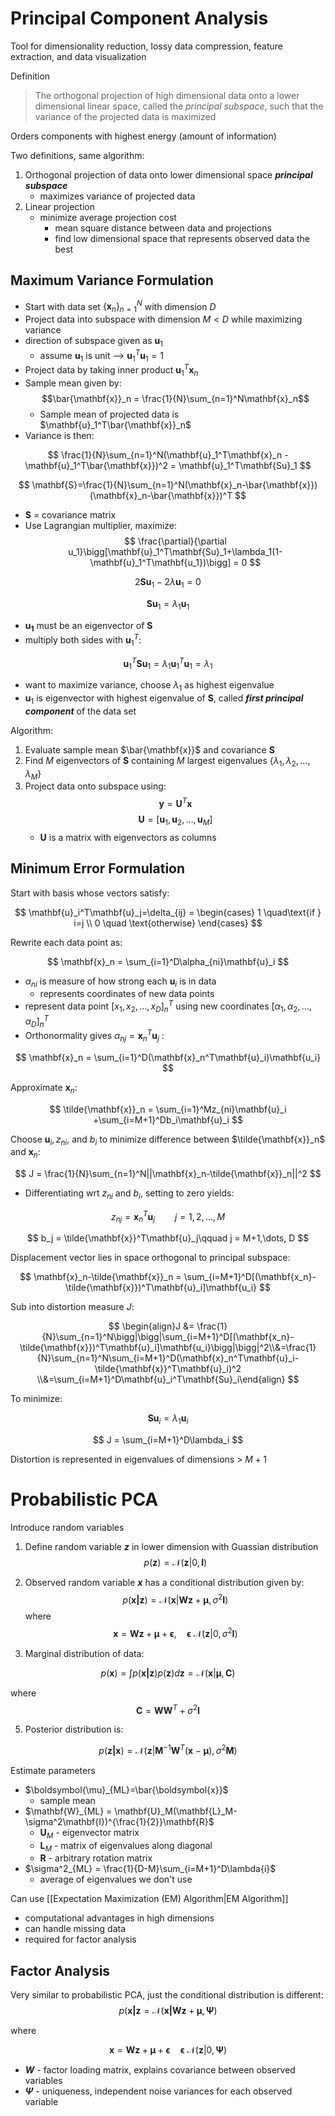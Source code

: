 # Principal Component Analysis

Tool for dimensionality reduction, lossy data compression, feature extraction, and data visualization

Definition

> The orthogonal projection of high dimensional data onto a lower dimensional linear space, called the *principal subspace*, such that the variance of the projected data is maximized

Orders components with highest energy (amount of information)

Two definitions, same algorithm:
1. Orthogonal projection of data onto lower dimensional space ***principal subspace***
	- maximizes variance of projected data
2. Linear projection
	- minimize average projection cost
		- mean square distance between data and projections
		- find low dimensional space that represents observed data the best

## Maximum Variance Formulation

- Start with data set $\{\mathbf{x}_n\}_{n=1}^N$ with dimension $D$
- Project data into subspace with dimension $M<D$ while maximizing variance
- direction of subspace given as $\mathbf{u}_1$
	- assume $\mathbf{u}_1$ is unit --> $\mathbf{u}_1^T\mathbf{u}_1 = 1$ 
- Project data by taking inner product $\mathbf{u}_1^T\mathbf{x}_n$
- Sample mean given by: $$\bar{\mathbf{x}}_n = \frac{1}{N}\sum_{n=1}^N\mathbf{x}_n$$
	- Sample mean of projected data is $\mathbf{u}_1^T\bar{\mathbf{x}}_n$	
- Variance is then: 

$$
\frac{1}{N}\sum_{n=1}^N(\mathbf{u}_1^T\mathbf{x}_n - \mathbf{u}_1^T\bar{\mathbf{x}})^2 = \mathbf{u}_1^T\mathbf{Su}_1
$$

$$
\mathbf{S}=\frac{1}{N}\sum_{n=1}^N(\mathbf{x}_n-\bar{\mathbf{x}})(\mathbf{x}_n-\bar{\mathbf{x}})^T
$$

- **S** = covariance matrix
- Use Lagrangian multiplier, maximize: 
$$
\frac{\partial}{\partial u_1}\bigg[\mathbf{u}_1^T\mathbf{Su}_1+\lambda_1(1-\mathbf{u}_1^T\mathbf{u_1})\bigg] = 0
$$

$$
2\mathbf{Su}_1-2\lambda\mathbf{u}_1 = 0
$$

$$
\mathbf{Su}_1 = \lambda_1\mathbf{u}_1
$$

- $\mathbf{u_1}$ must be an eigenvector of $\mathbf{S}$
- multiply both sides with $\mathbf{u}_1^T$:

$$\mathbf{u}_1^T\mathbf{Su}_1 = \lambda_1\mathbf{u}_1^T\mathbf{u}_1 = \lambda_1
$$

- want to maximize variance, choose $\lambda_1$ as highest eigenvalue
- $\mathbf{u}_1$ is eigenvector with highest eigenvalue of $\mathbf{S}$, called ***first principal component*** of the data set

Algorithm:
1. Evaluate sample mean $\bar{\mathbf{x}}$ and covariance $\mathbf{S}$
2. Find $M$ eigenvectors of $\mathbf{S}$ containing $M$ largest eigenvalues $\{\lambda_1, \lambda_2,\dots,\lambda_M\}$
3. Project data onto subspace using:$$\mathbf{y} = \mathbf{U}^T\mathbf{x}$$$$\mathbf{U} = [\mathbf{u}_1,\mathbf{u}_2,\dots,\mathbf{u}_M]$$
 	- $\mathbf{U}$ is a matrix with eigenvectors as columns

## Minimum Error Formulation
Start with basis whose vectors satisfy:

$$
\mathbf{u}_i^T\mathbf{u}_j=\delta_{ij} = \begin{cases} 1 \quad\text{if } i=j \\ 0 \quad \text{otherwise} \end{cases}
$$

Rewrite each data point as:

$$
\mathbf{x}_n = \sum_{i=1}^D\alpha_{ni}\mathbf{u}_i
$$

- $\alpha_{ni}$ is measure of how strong each $\mathbf{u}_i$ is in data
	- represents coordinates of new data points
- represent data point $[x_1,x_2,\dots,x_D]^T_n$ using new coordinates $[\alpha_1,\alpha_2,\dots,\alpha_D]^T_n$
- Orthonormality gives $\alpha_{nj} = \mathbf{x}_n^T\mathbf{u}_j$ :

$$
\mathbf{x}_n = \sum_{i=1}^D(\mathbf{x}_n^T\mathbf{u}_i)\mathbf{u_i}
$$

Approximate $\mathbf{x}_n$:

$$
\tilde{\mathbf{x}}_n = \sum_{i=1}^Mz_{ni}\mathbf{u}_i +\sum_{i=M+1}^Db_i\mathbf{u}_i
$$

Choose $\mathbf{u}_i, z_{ni}$, and  $b_i$ to minimize difference between $\tilde{\mathbf{x}}_n$ and $\mathbf{x}_n$:

$$
J = \frac{1}{N}\sum_{n=1}^N||\mathbf{x}_n-\tilde{\mathbf{x}}_n||^2
$$

- Differentiating wrt $z_{ni}$ and $b_i$, setting to zero yields:

$$
z_{nj} = \mathbf{x}_n^T\mathbf{u}_j\qquad j = 1, 2, \dots, M
$$

$$
b_j = \tilde{\mathbf{x}}^T\mathbf{u}_j\qquad j = M+1,\dots, D
$$

Displacement vector lies in space orthogonal to principal subspace:

$$
\mathbf{x}_n-\tilde{\mathbf{x}}_n = \sum_{i=M+1}^D[(\mathbf{x_n}-\tilde{\mathbf{x}})^T\mathbf{u}_i]\mathbf{u_i}
$$

Sub into distortion measure $J$:

$$
\begin{align}J &= \frac{1}{N}\sum_{n=1}^N\bigg|\bigg|\sum_{i=M+1}^D[(\mathbf{x_n}-\tilde{\mathbf{x}})^T\mathbf{u}_i]\mathbf{u_i}\bigg|\bigg|^2\\&=\frac{1}{N}\sum_{n=1}^N\sum_{i=M+1}^D(\mathbf{x}_n^T\mathbf{u}_i-\tilde{\mathbf{x}}^T\mathbf{u}_i)^2
\\&=\sum_{i=M+1}^D\mathbf{u}_i^T\mathbf{Su}_i\end{align}
$$

To minimize:

$$
\mathbf{Su}_i = \lambda_1\mathbf{u}_i
$$

$$
J = \sum_{i=M+1}^D\lambda_i
$$

Distortion is represented in eigenvalues of dimensions > $M+1$

# Probabilistic PCA
Introduce random variables
1. Define random variable ***z*** in lower dimension with Guassian distribution
$$
p(\mathbf{z}) = \mathcal{N}(\mathbf{z}|0,\mathbf{I})
$$

2. Observed random variable ***x*** has a conditional distribution given by:
$$
p(\mathbf{x|z}) = \mathcal{N}(\mathbf{x}|\mathbf{Wz}+\boldsymbol{\mu}, \sigma^2\mathbf{I})$$where $$\mathbf{x} = \mathbf{Wz}+\boldsymbol{\mu}+\boldsymbol{\epsilon},\quad\boldsymbol{\epsilon}~\mathcal{N}(\mathbf{z}|0,\sigma^2\mathbf{I})
$$

4. Marginal distribution of data:

$$
p(\mathbf{x}) = \int p(\mathbf{x|z})p(\mathbf{z})d\mathbf{z}=\mathcal{N}(\mathbf{x}|\boldsymbol{\mu},\mathbf{C})
$$

where 
$$
\mathbf{C} = \mathbf{W}\mathbf{W}^T+\sigma^2\mathbf{I}
$$

5. Posterior distribution is:

$$
p(\mathbf{z|x})=\mathcal{N}(\mathbf{z}|\mathbf{M}^{-1}\mathbf{W}^T(\mathbf{x}-\boldsymbol{\mu}),\sigma^2\mathbf{M})
$$

Estimate parameters
- $\boldsymbol{\mu}_{ML}=\bar{\boldsymbol{x}}$
	- sample mean
- $\mathbf{W}_{ML} = \mathbf{U}_M(\mathbf{L}_M-\sigma^2\mathbf{I})^{\frac{1}{2}}\mathbf{R}$
	- $\mathbf{U}_M$ - eigenvector matrix
	- $\mathbf{L}_M$ - matrix of eigenvalues along diagonal
	- $\mathbf{R}$ - arbitrary rotation matrix
- $\sigma^2_{ML} = \frac{1}{D-M}\sum_{i=M+1}^D\lambda{i}$
	- average of eigenvalues we don't use

Can use [[Expectation Maximization (EM) Algorithm|EM Algorithm]]
- computational advantages in high dimensions
- can handle missing data
- required for factor analysis

## Factor Analysis
Very similar to probabilistic PCA, just the conditional distribution is different:
$$
p(\mathbf{x|z} = \mathcal{N}(\mathbf{x|Wz}+\boldsymbol{\mu},\boldsymbol{\Psi})
$$

where

$$
\mathbf{x}= \mathbf{Wz}+\boldsymbol{\mu}+\boldsymbol{\epsilon}\quad \boldsymbol{\epsilon}~\mathcal{N}(\mathbf{z}|0,\boldsymbol{\Psi})
$$

- ***W*** - factor loading matrix, explains covariance between observed variables
- ***&Psi;*** - uniqueness, independent noise variances for each observed variable